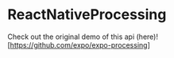 # ReactNativeProcessing
Check out the original demo of this api (here)![https://github.com/expo/expo-processing]
